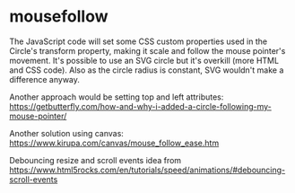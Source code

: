 # mousefollow
The JavaScript code will set some CSS custom properties used in the Circle's transform property, making it scale and follow the mouse pointer's movement.
It's possible to use an SVG circle but it's overkill (more HTML and CSS code). Also as the circle radius is constant, SVG wouldn't make a difference anyway.

Another approach would be setting top and left attributes:
   https://getbutterfly.com/how-and-why-i-added-a-circle-following-my-mouse-pointer/

Another solution using canvas: https://www.kirupa.com/canvas/mouse_follow_ease.htm

Debouncing resize and scroll events idea from https://www.html5rocks.com/en/tutorials/speed/animations/#debouncing-scroll-events
